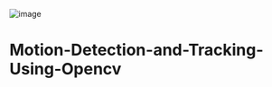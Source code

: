 ![image](https://github.com/user-attachments/assets/3dd9f09b-939a-40fe-8ea6-3da59b9e300f)

# Motion-Detection-and-Tracking-Using-Opencv
